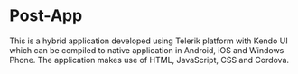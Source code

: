 # Post-App
This is a hybrid application developed using Telerik platform with Kendo UI which can be compiled to native application in Android, iOS and Windows Phone. The application makes use of HTML, JavaScript, CSS and Cordova.
